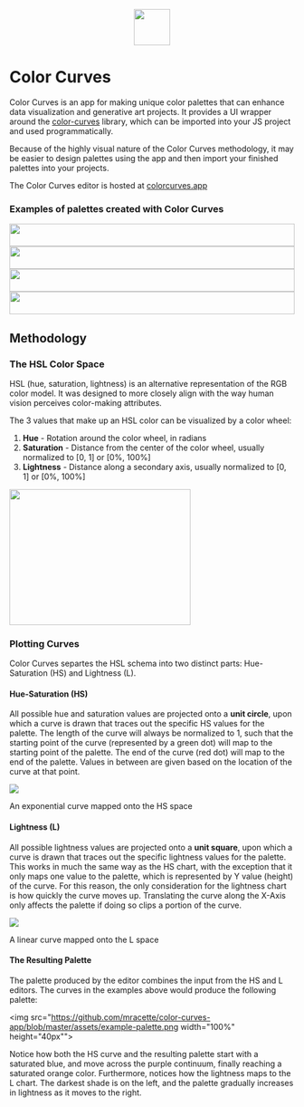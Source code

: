 <p align="center">
<img src="https://github.com/mracette/color-curves-app/blob/master/src/img/logo192.png" align="center" width="64px" height="64px">
<p>

# Color Curves

Color Curves is an app for making unique color palettes that can enhance data visualization and generative art projects. It provides a UI wrapper around the [color-curves](https://github.com/facebook/create-react-app) library, which can be imported into your JS project and used programmatically.

Because of the highly visual nature of the Color Curves methodology, it may be easier to design palettes using the app and then import your finished palettes into your projects. 

The Color Curves editor is hosted at [colorcurves.app](https://colorcurves.app)

### Examples of palettes created with Color Curves

<img src="https://github.com/mracette/color-curves-app/blob/master/assets/beyond-belief-continuous.png" width="100%" height="40px"><img src="https://github.com/mracette/color-curves-app/blob/master/assets/goldfish-deluxe-continuous.png" width="100%" height="40px"><img src="https://github.com/mracette/color-curves-app/blob/master/assets/trix-sky-continuous.png" width="100%" height="40px"><img src="https://github.com/mracette/color-curves-app/blob/master/assets/warm-magma-continuous.png" width="100%" height="40px">

## Methodology

### The HSL Color Space

HSL (hue, saturation, lightness) is an alternative representation of the RGB color model. It was designed to more closely align with the way human vision perceives color-making attributes.

The 3 values that make up an HSL color can be visualized by a color wheel:
1. **Hue** - Rotation around the color wheel, in radians
2. **Saturation** - Distance from the center of the color wheel, usually normalized to [0, 1] or [0%, 100%]
3. **Lightness** - Distance along a secondary axis, usually normalized to [0, 1] or [0%, 100%]

<img src="https://github.com/mracette/color-curves-app/blob/master/assets/hsl-diagram.png" width="320px" height="240px">

### Plotting Curves

Color Curves separtes the HSL schema into two distinct parts: Hue-Saturation (HS) and Lightness (L).

#### Hue-Saturation (HS)

All possible hue and saturation values are projected onto a **unit circle**, upon which a curve is drawn that traces out the specific HS values for the palette. The length of the curve will always be normalized to 1, such that the starting point of the curve (represented by a green dot) will map to the starting point of the palette. The end of the curve (red dot) will map to the end of the palette. Values in between are given based on the location of the curve at that point.

<img src="https://github.com/mracette/color-curves-app/blob/master/assets/hs-chart.png">  

An exponential curve mapped onto the HS space

#### Lightness (L)

All possible lightness values are projected onto a **unit square**, upon which a curve is drawn that traces out the specific lightness values for the palette. This works in much the same way as the HS chart, with the exception that it only maps one value to the palette, which is represented by Y value (height) of the curve. For this reason, the only consideration for the lightness chart is how quickly the curve moves up. Translating the curve along the X-Axis only affects the palette if doing so clips a portion of the curve.

<img src="https://github.com/mracette/color-curves-app/blob/master/assets/l-chart.png">

A linear curve mapped onto the L space

#### The Resulting Palette

The palette produced by the editor combines the input from the HS and L editors. The curves in the examples above would produce the following palette:

<img src="https://github.com/mracette/color-curves-app/blob/master/assets/example-palette.png width="100%" height="40px"">

Notice how both the HS curve and the resulting palette start with a saturated blue, and move across the purple continuum, finally reaching a saturated orange color. Furthermore, notices how the lightness maps to the L chart. The darkest shade is on the left, and the palette gradually increases in lightness as it moves to the right. 
